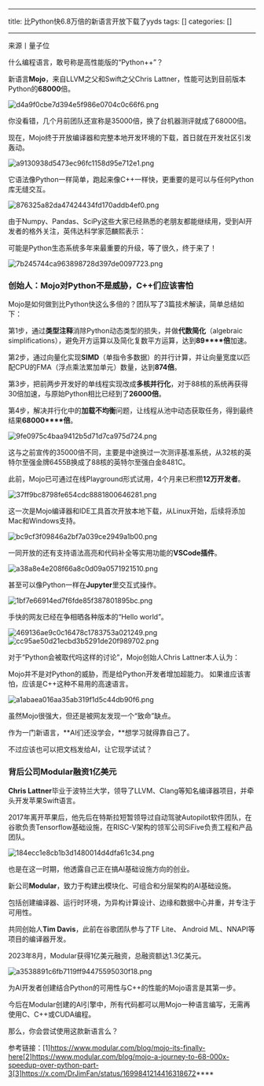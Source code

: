 
--- 
title:  比Python快6.8万倍的新语言开放下载了yyds 
tags: []
categories: [] 

---
来源丨量子位

什么编程语言，敢号称是高性能版的“Python++”？

新语言**Mojo**，来自LLVM之父和Swift之父Chris Lattner，性能可达到目前版本Python的**68000**倍。

<img src="https://img-blog.csdnimg.cn/img_convert/d4a9f0cbe7d394e5f986e0704c0c66f6.png" alt="d4a9f0cbe7d394e5f986e0704c0c66f6.png">

你没看错，几个月前团队还宣称是35000倍，换了台机器测评就成了68000倍。

现在，Mojo终于开放编译器和完整本地开发环境的下载，首日就在开发社区引发轰动。

<img src="https://img-blog.csdnimg.cn/img_convert/a9130938d5473ec96fc1158d95e712e1.png" alt="a9130938d5473ec96fc1158d95e712e1.png">

它语法像Python一样简单，跑起来像C++一样快，更重要的是可以与任何Python库无缝交互。

<img src="https://img-blog.csdnimg.cn/img_convert/876325a82da47424434fd170addb4ef0.png" alt="876325a82da47424434fd170addb4ef0.png">

由于Numpy、Pandas、SciPy这些大家已经熟悉的老朋友都能继续用，受到AI开发者的格外关注，英伟达科学家范麟熙表示：

>  
  可能是Python生态系统多年来最重要的升级，等了很久，终于来了！ 
 

<img src="https://img-blog.csdnimg.cn/img_convert/7b245744ca963898728d397de0097723.png" alt="7b245744ca963898728d397de0097723.png">

### 创始人：Mojo对Python不是威胁，C++们应该害怕

Mojo是如何做到比Python快这么多倍的？团队写了3篇技术解读，简单总结如下：

第1步，通过**类型注释**消除Python动态类型的损失，并做**代数简化**（algebraic simplifications），避免开方运算以及简化复数平方运算，达到**89****倍**加速。

第2步，通过向量化实现**SIMD**（单指令多数据）的并行计算，并让向量宽度以匹配CPU的FMA（浮点乘法累加单元）数量，达到**874倍**。

第3步，把前两步开发好的单线程实现改成**多核并行化**，对于88核的系统再获得30倍加速，与原始Python相比已经到了**26000倍**。

第4步，解决并行化中的**加载不均衡**问题，让线程从池中动态获取任务，得到最终结果**68000****倍**。

<img src="https://img-blog.csdnimg.cn/img_convert/9fe0975c4baa9412b5d71d7ca975d724.png" alt="9fe0975c4baa9412b5d71d7ca975d724.png">

这与之前宣传的35000倍不同，主要是中途换过一次测评基准系统，从32核的英特尔至强金牌6455B换成了88核的英特尔至强白金8481C。

此前，Mojo已可通过在线Playground形式试用，4个月来已积攒**12万开发者**。

<img src="https://img-blog.csdnimg.cn/img_convert/37ff9bc8798fe654cdc8881800646281.png" alt="37ff9bc8798fe654cdc8881800646281.png">

这一次是Mojo编译器和IDE工具首次开放本地下载，从Linux开始，后续将添加Mac和Windows支持。

<img src="https://img-blog.csdnimg.cn/img_convert/bc9cf3f09846a2bf7a039ce2949a1b00.png" alt="bc9cf3f09846a2bf7a039ce2949a1b00.png">

一同开放的还有支持语法高亮和代码补全等实用功能的**VSCode插件**。

<img src="https://img-blog.csdnimg.cn/img_convert/a38a8e4e208f66a8c0d09a0571921510.png" alt="a38a8e4e208f66a8c0d09a0571921510.png">

甚至可以像Python一样在**Jupyter**里交互式操作。

<img src="https://img-blog.csdnimg.cn/img_convert/1bf7e66914ed7f6fde85f387801895bc.png" alt="1bf7e66914ed7f6fde85f387801895bc.png">

手快的网友已经在争相晒各种版本的“Hello world”。

<img src="https://img-blog.csdnimg.cn/img_convert/469136ae9c0c16478c1783753a021249.png" alt="469136ae9c0c16478c1783753a021249.png">

<img src="https://img-blog.csdnimg.cn/img_convert/cc95ae50d21ecbd3b5291de20f989702.png" alt="cc95ae50d21ecbd3b5291de20f989702.png">

对于“Python会被取代吗这样的讨论”，Mojo创始人Chris Lattner本人认为：

>  
  Mojo并不是对Python的威胁，而是给Python开发者增加超能力。 
  如果谁应该害怕，应该是C++这种不易用的高速语言。 
 

<img src="https://img-blog.csdnimg.cn/img_convert/a1abaea016aa35ab319f1d5c44db90f6.png" alt="a1abaea016aa35ab319f1d5c44db90f6.png">

虽然Mojo很强大，但还是被网友发现一个“致命”缺点。

作为一门新语言，**AI们还没学会，**想学习就得靠自己了。

不过应该也可以把文档发给AI，让它现学试试？

### 背后公司Modular融资1亿美元

**Chris Lattner**毕业于波特兰大学，领导了LLVM、Clang等知名编译器项目，并牵头开发苹果Swift语言。

2017年离开苹果后，他先后在特斯拉短暂领导过自动驾驶Autopilot软件团队，在谷歌负责Tensorflow基础设施，在RISC-V架构的领军公司SiFive负责工程和产品团队。

<img src="https://img-blog.csdnimg.cn/img_convert/184ecc1e8cb1b3d1480014d4dfa61c34.png" alt="184ecc1e8cb1b3d1480014d4dfa61c34.png">

也是在这一时期，他透露自己正在搞AI基础设施方向的创业。

新公司**Modular**，致力于构建出模块化、可组合和分层架构的AI基础设施。

包括创建编译器、运行时环境，为异构计算设计、边缘和数据中心并重，并专注于可用性。

共同创始人**Tim Davis**，此前在谷歌团队参与了TF Lite、 Android ML、NNAPI等项目的编译器开发。

2023年8月，Modular获得1亿美元融资，总融资额达1.3亿美元。

<img src="https://img-blog.csdnimg.cn/img_convert/a3538891c6fb7119ff94475595030f18.png" alt="a3538891c6fb7119ff94475595030f18.png">

为AI开发者创建结合Python的可用性与C++的性能的Mojo语言是其第一步。

今后在Modular创建的AI引擎中，所有代码都可以用Mojo一种语言编写，无需再使用C、C++或CUDA编程。

那么，你会尝试使用这款新语言么？

参考链接：[1]https://www.modular.com/blog/mojo-its-finally-here[2]https://www.modular.com/blog/mojo-a-journey-to-68-000x-speedup-over-python-part-3[3]https://x.com/DrJimFan/status/1699841214416318672****










